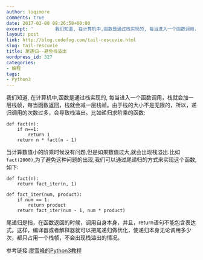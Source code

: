 ```yaml
---
author: liqimore
comments: true
date: 2017-02-08 08:26:58+00:00
excerpt: '        我们知道, 在计算机中,函数是通过栈实现的, 每当进入一个函数调用，栈就会加一层栈帧，每当函数返回，栈就会减一层栈帧。由于栈的大小不是无限的，所以，递归调用的次数过多，会导致栈溢出。比如递归求阶乘的函数:'
layout: post
link: http://blog.codefog.com/tail-rescuvie.html
slug: tail-rescuvie
title: 尾递归--避免栈溢出
wordpress_id: 327
categories:
- 编程
tags:
- Python3
---
```


我们知道, 在计算机中,函数是通过栈实现的, 每当进入一个函数调用，栈就会加一层栈帧，每当函数返回，栈就会减一层栈帧。由于栈的大小不是无限的，所以，递归调用的次数过多，会导致栈溢出。比如递归求阶乘的函数:

    
    def fact(n):
        if n==1:
            return 1
        return n * fact(n - 1)


当计算数值小的阶乘时候没有问题,但是如果数值过大,就会出现栈溢出.比如`fact(2000)`,为了避免这种问题的出现,我们可以通过尾递归的方式来实现这个函数,如下:

    
    def fact(n):
        return fact_iter(n, 1)
    
    def fact_iter(num, product):
        if num == 1:
            return product
        return fact_iter(num - 1, num * product)




尾递归是指，在函数返回的时候，调用自身本身，并且，return语句不能包含表达式。这样，编译器或者解释器就可以把尾递归做优化，使递归本身无论调用多少次，都只占用一个栈帧，不会出现栈溢出的情况。

参考链接:[廖雪峰的Python3教程](http://www.liaoxuefeng.com/wiki/0014316089557264a6b348958f449949df42a6d3a2e542c000/001431756044276a15558a759ec43de8e30eb0ed169fb11000)
